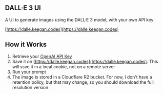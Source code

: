 ## DALL·E 3 UI

A UI to generate images using the DALL·E 3 model, with your own API key

[https://dalle.keegan.codes](https://dalle.keegan.codes)

## How it Works

1. Retrieve your [OpenAI API Key](https://platform.openai.com/api-keys)
2. Save it on [https://dalle.keegan.codes](https://dalle.keegan.codes). This will ssve it in a local cookie, not on a remote server
3. Run your prompt
4. The image is stored in a Cloudflare R2 bucket. For now, I don't have a retention policy, but that may change, so you should download the full resolution version
